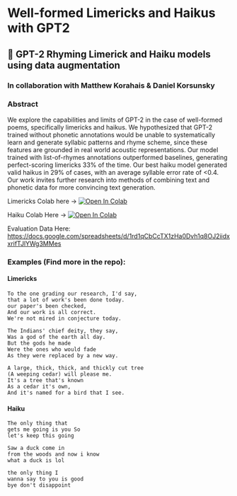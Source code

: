 # Well-formed Limericks and Haikus with GPT2
## 📜 GPT-2 Rhyming Limerick and Haiku models using data augmentation
### In collaboration with Matthew Korahais & Daniel Korsunsky
### Abstract 
We explore the capabilities and limits of GPT-2 in the case of well-formed poems, specifically limericks and haikus. We hypothesized that GPT-2 trained without phonetic annotations would be unable to systematically learn and generate syllabic patterns and rhyme scheme, since these features are grounded in real world acoustic representations. Our model trained with list-of-rhymes annotations outperformed baselines, generating perfect-scoring limericks 33% of the time. Our best haiku model generated valid haikus in 29% of cases, with an average syllable error rate of <0.4. Our work invites further research into methods of combining text and phonetic data for more convincing text generation.

Limericks Colab here -> [![Open In Colab](https://colab.research.google.com/assets/colab-badge.svg)](https://colab.research.google.com/drive/1Rr4F4XSNZhC1jOVnUWHa0a3e9cQhEVvx?usp=sharing)

Haiku Colab Here -> [![Open In Colab](https://colab.research.google.com/assets/colab-badge.svg)](https://colab.research.google.com/drive/1dY9eVMSHkeReJaDfl3YoQJG66DZxybcG#scrollTo=aeXshJM-Cuaf)

Evaluation Data Here: https://docs.google.com/spreadsheets/d/1rd1qCbCcTX1zHa0Dvh1q8OJ2iidxxrifTJlYWg3MMes

### Examples (Find more in the repo):
#### Limericks
``` (generated with first line as prompt)
To the one grading our research, I'd say,
that a lot of work's been done today.
our paper's been checked,
And our work is all correct.
We're not mired in conjecture today.
```
```
The Indians' chief deity, they say,
Was a god of the earth all day.
But the gods he made
Were the ones who would fade
As they were replaced by a new way.
```
```
A large, thick, thick, and thickly cut tree
(A weeping cedar) will please me.
It's a tree that's known
As a cedar it's own,
And it's named for a bird that I see.
```


#### Haiku
```
The only thing that
gets me going is you So
let's keep this going
```
```
Saw a duck come in
from the woods and now i know
what a duck is lol
```
```
the only thing I
wanna say to you is good
bye don't disappoint
```

